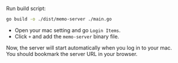 Run build script:

```sh
go build -o ./dist/memo-server ./main.go
```

- Open your mac setting and go `Login Items`.
- Click `+` and add the `memo-server` binary file.

Now, the server will start automatically when you log in to your mac.  
You should bookmark the server URL in your browser.
